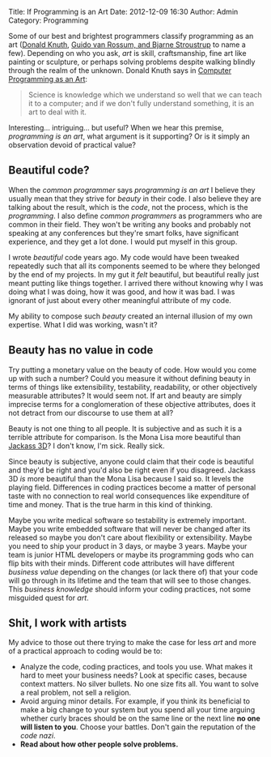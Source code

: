 Title: If Programming is an Art
Date: 2012-12-09 16:30
Author: Admin
Category: Programming

Some of our best and brightest programmers classify programming as an
art ([Donald Knuth][], [Guido van Rossum, and Bjarne Stroustrup][] to
name a few). Depending on who you ask, *art* is skill, craftsmanship,
fine art like painting or sculpture, or perhaps solving problems despite
walking blindly through the realm of the unknown. Donald Knuth says in
[Computer Programming as an Art][Donald Knuth]:

> 
> Science is knowledge which we understand so well that we can teach it
> to a computer; and if we don't fully understand something, it is an
> art to deal with it.
>
>

Interesting... intriguing... but useful? When we hear this premise,
*programming is an art*, what argument is it supporting? Or is it simply
an observation devoid of practical value?

## Beautiful code?

When the *common programmer* says *programming is an art* I believe they
usually mean that they strive for *beauty* in their code. I also believe
they are talking about the result, which is the *code*, not the process,
which is the *programming*. I also define *common programmers* as
programmers who are common in their field. They won't be writing any
books and probably not speaking at any conferences but they're smart
folks, have significant experience, and they get a lot done. I would put
myself in this group.

I wrote *beautiful* code years ago. My code would have been tweaked
repeatedly such that all its components seemed to be where they belonged
by the end of my projects. In my gut it *felt* beautiful, but beautiful
really just meant putting like things together. I arrived there without
knowing why I was doing what I was doing, how it was good, and how it
was bad. I was ignorant of just about every other meaningful attribute
of my code.

My ability to compose such *beauty* created an internal illusion of my
own expertise. What I did was working, wasn't it?

## Beauty has no value in code

Try putting a monetary value on the beauty of code. How would you come
up with such a number? Could you measure it without defining beauty in
terms of things like extensibility, testability, readability, or other
objectively measurable attributes? It would seem not. If art and beauty
are simply imprecise terms for a conglomeration of these objective
attributes, does it not detract from our discourse to use them at all?

Beauty is not one thing to all people. It is subjective and as such it
is a terrible attribute for comparison. Is the Mona Lisa more beautiful
than [Jackass 3D][]? I don't know, I'm sick. Really sick.

Since beauty is subjective, anyone could claim that their code is
beautiful and they'd be right and you'd also be right even if you
disagreed. Jackass 3D *is* more beautiful than the Mona Lisa because I
said so. It levels the playing field. Differences in coding practices
become a matter of personal taste with no connection to real world
consequences like expenditure of time and money. That is the true harm
in this kind of thinking.

Maybe you write medical software so testability is extremely important.
Maybe you write embedded software that will never be changed after its
released so maybe you don't care about flexibility or extensibility.
Maybe you need to ship your product in 3 days, or maybe 3 years. Maybe
your team is junior HTML developers or maybe its programming gods who
can flip bits with their minds. Different code attributes will have
different *business value* depending on the changes (or lack there of)
that your code will go through in its lifetime and the team that will
see to those changes. This *business knowledge* should inform your
coding practices, not some misguided quest for *art*.

## Shit, I work with artists

My advice to those out there trying to make the case for less *art* and
more of a practical approach to coding would be to:

-   Analyze the code, coding practices, and tools you use. What makes it
    hard to meet your business needs? Look at specific cases, because
    context matters. No silver bullets. No one size fits all. You want
    to solve a real problem, not sell a religion.
-   Avoid arguing minor details. For example, if you think its
    beneficial to make a big change to your system but you spend all
    your time arguing whether curly braces should be on the same line or
    the next line **no one will listen to you**. Choose your battles.
    Don't gain the reputation of the *code nazi*.
-   **Read about how other people solve problems.**

[Donald Knuth]: http://www.paulgraham.com/knuth.html
  [Guido van Rossum, and Bjarne Stroustrup]: http://onlamp.com/pub/a/onlamp/2005/06/30/artofprog.html
  [Jackass 3D]: http://www.youtube.com/watch?v=fKwjU_pSSW4
